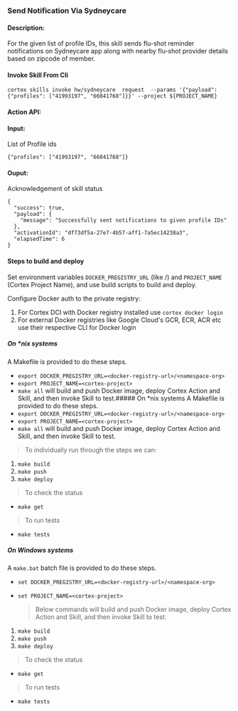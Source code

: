 ### Send Notification Via Sydneycare 

#### Description:
For the given list of profile IDs, this skill sends flu-shot reminder notifications on Sydneycare app along with nearby flu-shot provider details based on zipcode of member.

#### Invoke Skill From Cli

```
cortex skills invoke hw/sydneycare  request  --params '{"payload": {"profiles": ["41993197", "66041768"]}}' --project ${PROJECT_NAME}
```

#### Action API: 
<Action API Placeholder>

#### Input:
List of Profile ids

```
{"profiles": ["41993197", "66041768"]}
```


#### Ouput:
Acknowledgement of skill status

```
{
  "success": true,
  "payload": {
    "message": "Successfully sent notifications to given profile IDs"
  },
  "activationId": "df73df5a-27e7-4b57-aff1-7a5ec14238a3",
  "elapsedTime": 6
}
```

#### Steps to build and deploy

Set environment variables `DOCKER_PREGISTRY_URL` (like <docker-registry-url>/<namespace-org>) and `PROJECT_NAME` (Cortex Project Name), and use build scripts to build and deploy.

Configure Docker auth to the private registry:
1. For Cortex DCI with Docker registry installed use `cortex docker login`
2. For external Docker registries like Google Cloud's GCR, ECR, ACR etc use their respective CLI for Docker login

##### On *nix systems
A Makefile is provided to do these steps.
* `export DOCKER_PREGISTRY_URL=<docker-registry-url>/<namespace-org>`
* `export PROJECT_NAME=<cortex-project>`
* `make all` will build and push Docker image, deploy Cortex Action and Skill, and then invoke Skill to test.##### On *nix systems
A Makefile is provided to do these steps.
* `export DOCKER_PREGISTRY_URL=<docker-registry-url>/<namespace-org>`
* `export PROJECT_NAME=<cortex-project>`
* `make all` will build and push Docker image, deploy Cortex Action and Skill, and then invoke Skill to test.

 > To individually run through the steps we can:
1. `make build`
2. `make push`
33. `make deploy`

 > To check the status
* `make get`
 
 > To run tests
* `make tests`

##### On Windows systems
A `make.bat` batch file is provided to do these steps.
* `set DOCKER_PREGISTRY_URL=<docker-registry-url>/<namespace-org>`
* `set PROJECT_NAME=<cortex-project>`

  > Below commands will build and push Docker image, deploy Cortex Action and Skill, and then invoke Skill to test.
1. `make build`
2. `make push`
3. `make deploy`

 > To check the status
* `make get`

 > To run tests
* `make tests`